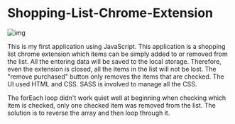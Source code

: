 # Shopping-List-Chrome-Extension

![img](https://user-images.githubusercontent.com/95497235/147282242-d37d4b45-5068-45db-977a-a223bb9cc6a8.PNG)

This is my first application using JavaScript. This application is a shopping list chrome extension which items can be simply added to or removed from the list.
All the entering data will be saved to the local storage. Therefore, even the extension is closed, all the items in the list will not be lost. 
The "remove purchased" button only removes the items that are checked. The UI used HTML and CSS. SASS is involved to manage all the CSS.


The forEach loop didn't work quiet well at beginning when checking which item is checked, only one checked item was removed from the list. The solution is to reverse the array
and then loop through it.
